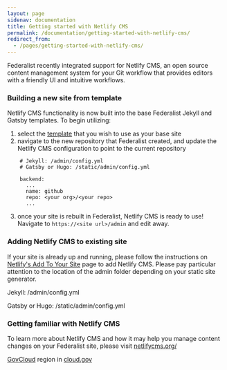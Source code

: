 ```yaml
---
layout: page
sidenav: documentation
title: Getting started with Netlify CMS
permalink: /documentation/getting-started-with-netlify-cms/
redirect_from:
  - /pages/getting-started-with-netlify-cms/
---
```


Federalist recently integrated support for Netlify CMS, an open source content management system for your Git workflow that provides editors with a friendly UI and intuitive workflows.

### Building a new site from template
Netlify CMS functionality is now built into the base Federalist Jekyll and Gatsby templates. To begin utilizing: 
1. select the [template]({{site.baseurl}}/documentation/templates/) that you wish to use as your base site
2. navigate to the new repository that Federalist created, and update the Netlify CMS configuration to point to the current repository

```
    # Jekyll: /admin/config.yml
    # Gatsby or Hugo: /static/admin/config.yml

    backend:
      ...
      name: github
      repo: <your org>/<your repo>
      ...
```

3. once your site is rebuilt in Federalist, Netlify CMS is ready to use! Navigate to `https://<site url>/admin` and edit away.

### Adding Netlify CMS to existing site
If your site is already up and running, please follow the instructions on [Netlify's Add To Your Site](https://www.netlifycms.org/docs/add-to-your-site/) page to add Netlify CMS. Please pay particular attention to the location of the admin folder depending on your static site generator.

Jekyll:
/admin/config.yml

Gatsby or Hugo:
/static/admin/config.yml

### Getting familiar with Netlify CMS
To learn more about Netlify CMS and how it may help you manage content changes on your Federalist site, please visit [netlifycms.org/](https://www.netlifycms.org/) 

[GovCloud](https://cloud.gov/docs/apps/govcloud/) region in [cloud.gov](https://cloud.gov/docs/)
